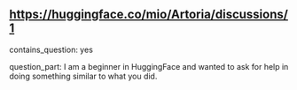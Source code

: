 ## https://huggingface.co/mio/Artoria/discussions/1

contains_question: yes

question_part: I am a beginner in HuggingFace and wanted to ask for help in doing something similar to what you did.